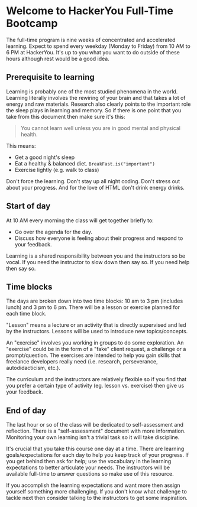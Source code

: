 # Welcome to HackerYou Full-Time Bootcamp

The full-time program is nine weeks of concentrated and accelerated learning. Expect to spend every weekday (Monday to Friday) from 10 AM to 6 PM at HackerYou. It's up to you what you want to do outside of these hours although rest would be a good idea.

## Prerequisite to learning
Learning is probably one of the most studied phenomena in the world. Learning literally involves the rewiring of your brain and that takes a lot of energy and raw materials. Research also clearly points to the important role the sleep plays in learning and memory. So if there is one point that you take from this document then make sure it's this:

> You cannot learn well unless you are in good mental and physical health.

This means:

* Get a good night's sleep
* Eat a healthy & balanced diet. `BreakFast.is("important")`
* Exercise lightly (e.g. walk to class)

Don't force the learning. Don't stay up all night coding. Don't stress out about your progress. And for the love of HTML don't drink energy drinks.

## Start of day
At 10 AM every morning the class will get together briefly to:

* Go over the agenda for the day.
* Discuss how everyone is feeling about their progress and respond to your feedback.

Learning is a shared responsibility between you and the instructors so be vocal. If you need the instructor to slow down then say so. If you need help then say so.

## Time blocks
The days are broken down into two time blocks: 10 am to 3 pm (includes lunch) and 3 pm to 6 pm. There will be a lesson or exercise planned for each time block.

"Lesson" means a lecture or an activity that is directly supervised and led by the instructors. Lessons will be used to introduce new topics/concepts.

An "exercise" involves you working in groups to do some exploration. An "exercise" could be in the form of a "fake" client request, a challenge or a prompt/question. The exercises are intended to help you gain skills that freelance developers really need (i.e. research, perseverance, autodidacticism, etc.).

The curriculum and the instructors are relatively flexible so if you find that you prefer a certain type of activity (eg. lesson vs. exercise) then give us your feedback. 

## End of day
The last hour or so of the class will be dedicated to self-assessment and reflection. There is a "self-assessment" document with more information. Monitoring your own learning isn't a trivial task so it will take discipline. 

It's crucial that you take this course one day at a time. There are learning goals/expectations for each day to help you keep track of your progress. If you get behind then ask for help; use the vocabulary in the learning expectations to better articulate your needs. The instructors will be available full-time to answer questions so make use of this resource.

If you accomplish the learning expectations and want more then assign yourself something more challenging. If you don't know what challenge to tackle next then consider talking to the instructors to get some inspiration.